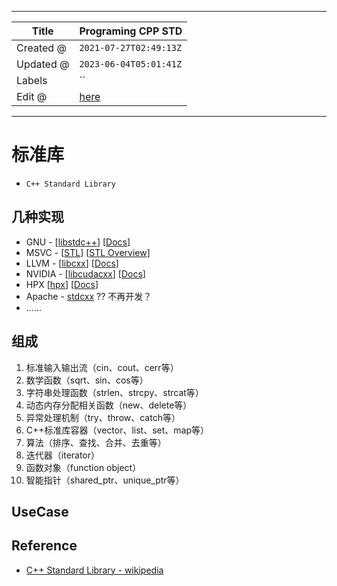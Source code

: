 -----

| Title     | Programing CPP STD                                  |
| --------- | --------------------------------------------------- |
| Created @ | `2021-07-27T02:49:13Z`                              |
| Updated @ | `2023-06-04T05:01:41Z`                              |
| Labels    | \`\`                                                |
| Edit @    | [here](https://github.com/junxnone/xwiki/issues/82) |

-----

# 标准库

  - `C++ Standard Library`

## 几种实现

  - GNU -
    \[[libstdc++](https://github.com/gcc-mirror/gcc/tree/master/libstdc%2B%2B-v3)\]
    \[[Docs](https://gcc.gnu.org/onlinedocs/libstdc++)\]
  - MSVC - \[[STL](https://github.com/microsoft/STL)\] \[[STL
    Overview](https://learn.microsoft.com/en-us/cpp/standard-library/cpp-standard-library-overview)\]
  - LLVM -
    \[[libcxx](https://github.com/llvm/llvm-project/tree/main/libcxx)\]
    \[[Docs](https://libcxx.llvm.org/)\]
  - NVIDIA - \[[libcudacxx](https://github.com/NVIDIA/libcudacxx)\]
    \[[Docs](https://nvidia.github.io/libcudacxx/)\]
  - HPX \[[hpx](https://github.com/STEllAR-GROUP/hpx)\]
    \[[Docs](https://hpx-docs.stellar-group.org/branches/master/html/index.html)\]
  - Apache - [stdcxx](https://github.com/apache/stdcxx/tree/trunk) ??
    不再开发？
  - ......

## 组成

1.  标准输入输出流（cin、cout、cerr等）
2.  数学函数（sqrt、sin、cos等）
3.  字符串处理函数（strlen、strcpy、strcat等）
4.  动态内存分配相关函数（new、delete等）
5.  异常处理机制（try、throw、catch等）
6.  C++标准库容器（vector、list、set、map等）
7.  算法（排序、查找、合并、去重等）
8.  迭代器（iterator）
9.  函数对象（function object）
10. 智能指针（shared\_ptr、unique\_ptr等）

## UseCase

## Reference

  - [C++ Standard Library -
    wikipedia](https://en.wikipedia.org/wiki/C%2B%2B_Standard_Library)
